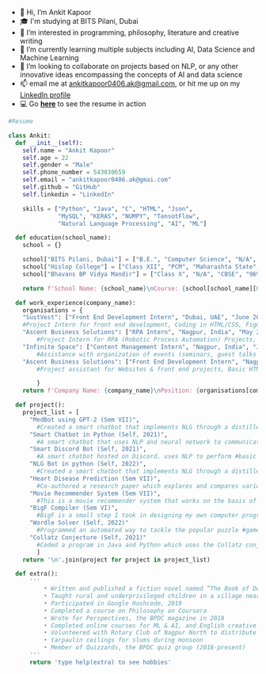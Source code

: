 - 👋 Hi, I’m Ankit Kapoor
- :mortar_board: I'm studying at BITS Pilani, Dubai
- 👀 I’m interested in programming, philosophy, literature and creative writing
- 🌱 I’m currently learning multiple subjects including AI, Data Science and Machine Learning
- 💞️ I’m looking to collaborate on projects based on NLP, or any other innovative ideas encompassing the concepts of AI and data science
- 📫 email me at ankitkapoor0406.ak@gmail.com, or hit me up on my [LinkedIn profile](https://www.linkedin.com/in/ankitkapooor/)
- :computer: Go **[here](https://github.com/ankitkapooor/ankitkapooor/blob/main/cv_example.ipynb)** to see the resume in action

~~~python
#Resume

class Ankit:
  def __init__(self):
    self.name = "Ankit Kapoor"
    self.age = 22
    self.gender = "Male"
    self.phone_number = 543030659
    self.email = "ankitkapoor0406.ak@gmai.com"
    self.github = "GitHub"
    self.linkedin = "LinkedIn"

    skills = ["Python", "Java", "C", "HTML", "Json",
              "MySQL", "KERAS", "NUMPY", "TensotFlow",
              "Natural Language Processing", "AI", "ML"]

  def education(school_name):
    school = {}

    school["BITS Pilani, Dubai"] = ["B.E.", "Computer Science", "N/A", "7.46", "2018 - 2020"]
    school["Hislop College"] = ["Class XII", "PCM", "Maharashta State", "78%", "2018"]
    school["Bhavans BP Vidya Mandir"] = ["Class X", "N/A", "CBSE", "96%", "2016"]

    return f'School Name: {school_name}\nCourse: {school[school_name][0]}\nSpecialization: {school[school_name][1]}\nBoard: {school[school_name][2]}\nScore: {school[school_name][3]}\nYear: {school[school_name][4]}'

  def work_experience(company_name):
    organisations = {
    "SustVest": ["Front End Development Intern", "Dubai, UAE", "June 2021 - August 2021"],
	#Project Intern for front end development, Coding in HTML/CSS, Figma, report writing
    "Ascent Business Solutions": ["RPA Intern", "Nagpur, India", "May 2020 - June 2020"],
    	#Project Intern for RPA (Robotic Process Automation) Projects, basic coding, report #writing
    "Infinite Space": ["Content Management Intern", "Nagpur, India", "July 2018"],
    	#Assistance with organization of events (seminars, guest talks etc.), handling social #media posts, writing passages for posts/blogs.
    "Ascent Business Solutions": ["Front End Development Intern", "Nagpur, India", "July 2018"]
    	#Project assistant for Websites & front end projects, Basic HTML/CSS, website debugging, #report writing

        }
    return f'Company Name: {company_name}\nPosition: {organisations[company_name][0]}\nLocation: {organisations[company_name][1]}\nDate: {organisations[company_name][2]}'

  def project():
    project_list = [
      "MedBot using GPT-2 (Sem VII)",
        #Created a smart chatbot that implements NLG through a distilled version of GPT-2. It can #hold conversations and generate replies based on medical #queries. Ongoing part of my #Thesis.
      "Smart Chatbot in Python (Self, 2021)",
        #A smart chatbot that uses NLP and neural network to communicate with the user. It is #completely voice activated and can scrape Google and #YouTube.
      "Smart Discord Bot (Self, 2021)",
        #A smart chatbot hosted on Discord, uses NLP to perform #basic human communication. It #also uses the bot also has multiple functions like displaying movie recommendations, #Wikipedia articles, jokes/memes.
      "NLG Bot in python (Self, 2022)",
        #Created a smart chatbot that implements NLG through a distilled version of GPT-2. It can #hold conversations through replies it generates by itself #based on user queries.
      "Heart Disease Prediction (Sem VII)",
        #Co-authored a research paper which explores and compares various machine learning #algorithms used to predict heart disease in patients.
      "Movie Recommender System (Sem VII)",
        #This is a movie recommender system that works on the basis of the KNN (K Nearest #Neighbors) algorithm. Recommends 20 movies based on user input #and user ratings.
      "BigF Compiler (Sem VI)",
        #BigF is a small step I took in designing my own computer programming language. Converts #BigF (my language) to C code.
      "Wordle Solver (Self, 2022)"
        #Programmed an automated way to tackle the popular puzzle #game called Wordle.
      "Collatz Conjecture (Self, 2021)"
        #Coded a program in Java and Python which uses the Collatz conjecture to procedurally #generate patterns.
        ]
    return '\n'.join(project for project in project_list)

  def extra():
      '''
          •	Written and published a fiction novel named “The Book of Destiny”, published by Notion Press Chennai in 2015
          •	Taught rural and underprivileged children in a village near the district Tons with INME in 2017
          •	Participated in Google Hashcode, 2019
          •	Completed a course on Philosophy on Coursera
          •	Wrote for Perspectives, the BPDC magazine in 2018
          •	Completed online courses for ML & AI, and English creative writing from MyCaptain in 2017
          •	Volunteered with Rotary Club of Nagpur North to distribute supplies and helped create makeshift
          •	tarpaulin ceilings for slums during monsoon
          •	Member of Quizzards, the BPDC quiz group (2018-present)
      '''
      return 'type help(extra) to see hobbies'

~~~

<!---
ankitkapooor/ankitkapooor is a ✨ special ✨ repository because its `README.md` (this file) appears on your GitHub profile.
You can click the Preview link to take a look at your changes.
--->
